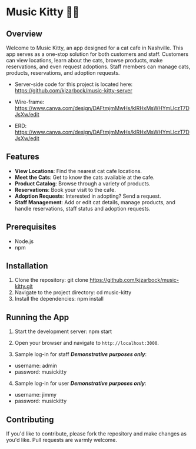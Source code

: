 # Music Kitty 🎵🐱

## Overview

Welcome to Music Kitty, an app designed for a cat cafe in Nashville. This app serves as a one-stop solution for both customers and staff. Customers can view locations, learn about the cats, browse products, make reservations, and even request adoptions. Staff members can manage cats, products, reservations, and adoption requests.  

- Server-side code for this project is located here: https://github.com/kjzarbock/music-kitty-server

- Wire-frame: https://www.canva.com/design/DAFtmjmMwHs/klRHxMsWHYmLlczT7DJsXw/edit

- ERD: https://www.canva.com/design/DAFtmjmMwHs/klRHxMsWHYmLlczT7DJsXw/edit

## Features

- **View Locations**: Find the nearest cat cafe locations.
- **Meet the Cats**: Get to know the cats available at the cafe.
- **Product Catalog**: Browse through a variety of products.
- **Reservations**: Book your visit to the cafe.
- **Adoption Requests**: Interested in adopting? Send a request.
- **Staff Management**: Add or edit cat details, manage products, and handle reservations, staff status and adoption requests.

## Prerequisites

- Node.js
- npm

## Installation

1. Clone the repository: git clone https://github.com/kjzarbock/music-kitty.git
2. Navigate to the project directory: cd music-kitty
3. Install the dependencies: npm install


## Running the App

1. Start the development server: npm start

2. Open your browser and navigate to `http://localhost:3000`.

3. Sample log-in for staff ***Demonstrative purposes only***:
 - username: admin
 - password: musickitty

4. Sample log-in for user ***Demonstrative purposes only***:
- username: jimmy
- password: musickitty

## Contributing

If you'd like to contribute, please fork the repository and make changes as you'd like. Pull requests are warmly welcome.






